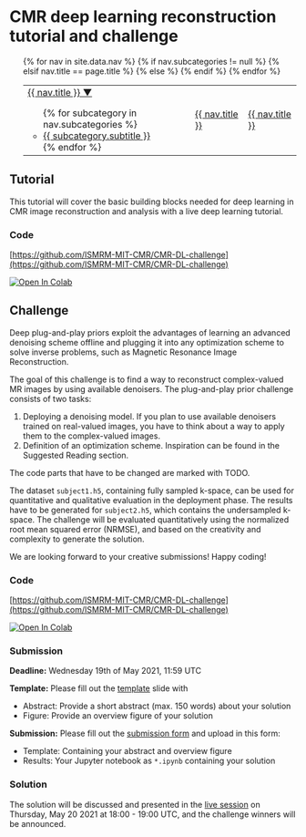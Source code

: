 # CMR deep learning reconstruction tutorial and challenge

<nav>
  <ul>
    <table>
    <tr>
    {% for nav in site.data.nav %}
      {% if nav.subcategories != null %}
        <td>
          <a href="{{ site.url }}{{ nav.href }}">{{ nav.title }} ▼</a>
          <ul>
          {% for subcategory in nav.subcategories %}
            <li><a href="{{ site.url }}{{ subcategory.subhref }}">{{ subcategory.subtitle }}</a></li>
          {% endfor %}
          </ul>
        </td>
      {% elsif nav.title == page.title %}
         <td class="active">
           <a href="{{ nav.url }}">{{ nav.title }}</a>
         </td>
      {% else %} 
        <td>
          <a href="{{ site.url }}{{ nav.href }}">{{ nav.title }}</a>
        </td>
      {% endif %}
    {% endfor %}
      </tr>
    </table>
  </ul>
</nav> 

## Tutorial

This tutorial will cover the basic building blocks needed for deep learning in CMR image reconstruction and analysis with a live deep learning tutorial.

### Code
[https://github.com/ISMRM-MIT-CMR/CMR-DL-challenge](https://github.com/ISMRM-MIT-CMR/CMR-DL-challenge)

[![Open In Colab](https://colab.research.google.com/assets/colab-badge.svg)](https://colab.research.google.com/github/ISMRM-MIT-CMR/CMR-DL-challenge/blob/master/tutorial_complex_activations.ipynb)


## Challenge
Deep plug-and-play priors exploit the advantages of learning an advanced denoising scheme offline and plugging it into any optimization scheme to solve inverse problems, such as Magnetic Resonance Image Reconstruction.

The goal of this challenge is to find a way to reconstruct complex-valued MR images by using available denoisers. The plug-and-play prior challenge consists of two tasks:

1. Deploying a denoising model. If you plan to use available denoisers trained on real-valued images, you have to think about a way to apply them to the complex-valued images.
2. Definition of an optimization scheme. Inspiration can be found in the Suggested Reading section.

The code parts that have to be changed are marked with TODO.

The dataset `subject1.h5`, containing fully sampled k-space, can be used for quantitative and qualitative evaluation in the deployment phase. The results have to be generated for `subject2.h5`, which contains the undersampled k-space. The challenge will be evaluated quantitatively using the normalized root mean squared error (NRMSE), and based on the creativity and complexity to generate the solution.

We are looking forward to your creative submissions! Happy coding!

### Code
[https://github.com/ISMRM-MIT-CMR/CMR-DL-challenge](https://github.com/ISMRM-MIT-CMR/CMR-DL-challenge)

[![Open In Colab](https://colab.research.google.com/assets/colab-badge.svg)](https://colab.research.google.com/github/ISMRM-MIT-CMR/CMR-DL-challenge/blob/master/challenge_plug_and_play.ipynb)

### Submission
**Deadline:** Wednesday 19th of May 2021, 11:59 UTC

**Template:** Please fill out the [template](template/ISMRM_MIT_CMR_ReconChallenge.potx) slide with 
- Abstract: Provide a short abstract (max. 150 words) about your solution
- Figure: Provide an overview figure of your solution 

**Submission:**
Please fill out the [submission form](https://docs.google.com/forms/d/e/1FAIpQLScwdz94oFSCMdp5QICPLu1E1ZyZuy0k1ahWJ1BBjGjCtnikvA/viewform?usp=sf_link) and upload in this form:
- Template: Containing your abstract and overview figure
- Results: Your Jupyter notebook as `*.ipynb` containing your solution 

### Solution
The solution will be discussed and presented in the [live session](Awards_Session.md) on Thursday, May 20 2021 at 18:00 - 19:00 UTC, and the challenge winners will be announced.
